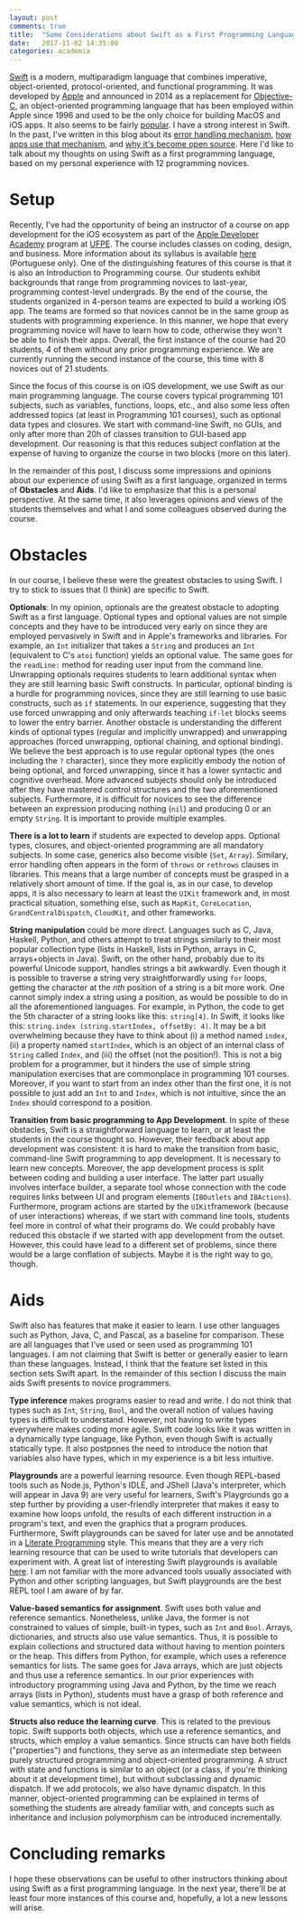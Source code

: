 ```yaml
---
layout: post
comments: true
title:  "Some Considerations about Swift as a First Programming Language"
date:   2017-11-02 14:35:00
categories: academia
---
```


[Swift](https://swift.org/) is a modern, multiparadigm language that combines imperative, object-oriented, protocol-oriented, and functional programming. It was developed by [Apple](http://www.apple.com) and announced in 2014 as a replacement for [Objective-C](https://developer.apple.com/library/content/documentation/Cocoa/Conceptual/ProgrammingWithObjectiveC/Introduction/Introduction.html), an object-oriented programming language that has been employed within Apple since 1996 and used to be the only choice for building MacOS and iOS apps. It also seems to be fairly [popular](http://redmonk.com/sogrady/2017/06/08/language-rankings-6-17/). I have a strong interest in Swift. In the past, I've written in this blog about its [error handling mechanism](http://fernandocastor.github.io/general/2016/04/29/the-many-flavors-of-swift-error-handling.html), [how apps use that mechanism](http://fernandocastor.github.io/general/2016/05/19/usage-of-swift-error-handling.html), and [why it's become open source](http://fernandocastor.github.io/general/2015/12/08/swift.html). Here I'd like to talk about my thoughts on using Swift as a first programming language, based on my personal experience with 12 programming novices. 

# Setup

Recently, I've had the opportunity of being an instructor of a course on app development for the iOS ecosystem as part of the [Apple Developer Academy](http://academy.cin.ufpe.br/) program at [UFPE](http://www.ufpe.br). The course includes classes on coding, design, and business. More information about its syllabus is available [here](https://sites.google.com/a/cin.ufpe.br/ios/) (Portuguese only). One of the distinguishing features of this course is that it is also an Introduction to Programming course. Our students exhibit backgrounds that range from programming novices to last-year, programming contest-level undergrads. By the end of the course, the students organized in 4-person teams are expected to build a working iOS app. The teams are formed so that novices cannot be in the same group as students with programming experience. In this manner, we hope that every programming novice will have to learn how to code, otherwise they won't be able to finish their apps. Overall, the first instance  of the course had 20 students, 4 of them without any prior programming experience. We are currently running the second instance of the course, this time with 8 novices out of 21 students. 

Since the focus of this course is on iOS development, we use Swift as our main programming language. The course covers typical programming 101 subjects, such as variables, functions, loops, etc., and also some less often addressed topics (at least in Programming 101 courses), such as optional data types and closures. We start with command-line Swift, no GUIs, and only after more than 20h of classes transition to GUI-based app development. Our reasoning is that this reduces subject conflation at the expense of having to organize the course in two blocks (more on this later). 

In the remainder of this post, I discuss some impressions and opinions about our experience of using Swift as a first language, organized in terms of **Obstacles** and **Aids**. I'd like to emphasize that this is a personal perspective. At the same time, it also leverages opinions and views of the students themselves and what I and some colleagues observed during the course.

# Obstacles

In our course, I believe these were the greatest obstacles to using Swift. I try to stick to issues that (I think) are specific to Swift.

**Optionals**: In my opinion, optionals are the greatest obstacle to adopting Swift as a first language. Optional types and optional values are not simple concepts and they have to be introduced very early on since they are employed pervasively in Swift and in Apple's frameworks and libraries. For example, an ``Int`` initializer that takes a ``String`` and produces an ``Int`` (equivalent to C's ``atoi`` function) yields an optional value. The same goes for the ``readLine:`` method for reading user input from the command line. Unwrapping optionals requires students to learn additional syntax when they are still learning basic Swift constructs. In particular, optional binding is a hurdle for programming novices, since they are still learning to use basic constructs, such as ``if`` statements. In our experience, suggesting that they use forced unwrapping and only afterwards teaching ``if-let`` blocks seems to lower the entry barrier. Another obstacle is understanding the different kinds of optional types (regular and implicitly unwrapped) and unwrapping approaches (forced unwrapping, optional chaining, and optional binding). We believe the best approach is to use regular optional types (the ones including the ``?`` character), since they more explicitly embody the notion of being optional, and forced unwrapping, since it has a lower syntactic and cognitive overhead. More advanced subjects should only be introduced after they have mastered control structures and the two aforementioned subjects. Furthermore, it is difficult for novices to see the difference between an expression producing nothing (``nil``) and producing 0 or an empty ``String``. It is important to provide multiple examples.

**There is a lot to learn** if students are expected to develop apps. Optional types, closures, and object-oriented programming are all mandatory subjects. In some case, generics also become visible (``Set``, ``Array``). Similary, error handling often appears in the form of ``throws`` or ``rethrows`` clauses in libraries. This means that a large number of concepts must be grasped in a relatively short amount of time. If the goal is, as in our case, to develop apps, it is also necessary to learn at least the ``UIKit`` framework and, in most practical situation, something else, such as ``MapKit``, ``CoreLocation``, ``GrandCentralDispatch``, ``CloudKit``, and other frameworks. 

**String manipulation** could be more direct. Languages such as C, Java, Haskell, Python, and others attempt to treat strings similarly to their most popular collection type (lists in Haskell, lists in Python, arrays in C, arrays+objects in Java). Swift, on the other hand, probably due to its powerful Unicode support, handles strings a bit awkwardly. Even though it is possible to traverse a string very straightforwardly using ``for`` loops, getting the character at the *nth* position of a string is a bit more work. One cannot simply index a string using a position, as would be possible to do in all the aforementioned languages. For example, in Python, the code to get the 5th character of a string looks like this: ``string[4]``. In Swift, it looks like this: ``string.index (string.startIndex, offsetBy: 4)``. It may be a bit overwhelming because they have to think about (i) a method named ``index``, (ii) a property named ``startIndex``, which is an object of an internal class of ``String`` called ``Index``, and (iii) the offset (not the position!). This is not a big problem for a programmer, but it hinders the use of simple string manipulation exercises that are commonplace in programming 101 courses. Moreover, if you want to start from an index other than the first one, it is not possible to just add an ``Int`` to and ``Index``, which is not intuitive, since the an ``Index`` should correspond to a position.

**Transition from basic programming to App Development**. In spite of these obstacles, Swift is a straightforward language to learn, or at least the students in the course thought so. However, their feedback about app development was consistent: it is hard to make the transition from basic, command-line Swift programming to app development. It is necessary to learn new concepts. Moreover, the app development process is split between coding and building a user interface. The latter part usually involves interface builder, a separate tool whose connection with the code requires links between UI and program elements (``IBOutlets`` and ``IBActions``). Furthermore, program actions are started by the ``UIKit``framework (because of user interactions) whereas, if we start with command line tools, students feel more in control of what their programs do. We could probably have reduced this obstacle if we started with app development from the outset. However, this could have lead to a different set of problems, since there would be a large conflation of subjects. Maybe it is the right way to go, though. 


# Aids

Swift also has features that make it easier to learn. I use other languages such as Python, Java, C, and Pascal, as a baseline for comparison. These are all languages that I've used or seen used as programming 101 languages. I am not claiming that Swift is better or generally easier to learn than these languages. Instead, I think that the feature set listed in this section sets Swift apart. In the remainder of this section I discuss the main aids Swift presents to novice programmers. 

**Type inference** makes programs easier to read and write. I do not think that types such as ``Int``, ``String``, ``Bool``, and the overall notion of values having types is difficult to understand. However, not having to write types everywhere makes coding more agile. Swift code looks like it was written in a dynamically type language, like Python, even though Swift is actually statically type. It also postpones the need to introduce the notion that variables also have types, which in my experience is a bit less intuitive.

**Playgrounds** are a powerful learning resource. Even though REPL-based tools such as Node.js, Python's IDLE, and JShell (Java's interpreter, which will appear in Java 9) are very useful for learners, Swift's Playgrounds go a step further by providing a user-friendly interpreter that makes it easy to examine how loops unfold, the results of each different instruction in a program's text, and even the graphics that a program produces. Furthermore, Swift playgrounds can be saved for later use and be annotated in a [Literate Programming](https://en.wikipedia.org/wiki/Literate_programming) style. This means that they are a very rich learning resource that can be used to write tutorials that developers can experiment with. A great list of interesting Swift playgrounds is available [here](https://github.com/uraimo/Awesome-Swift-Playgrounds). 
I am not familiar with the more advanced tools usually associated with Python and other scripting languages, but Swift playgrounds are the best REPL tool I am aware of by far. 

**Value-based semantics for assignment**. Swift uses both value and reference semantics. Nonetheless, unlike Java, the former is not constrained to values of simple, built-in types, such as ``Int`` and ``Bool``. Arrays, dictionaries, and structs also use value semantics. Thus, it is possible to explain collections and structured data without having to mention pointers or the heap. This differs from Python, for example, which uses a reference semantics for lists. The same goes for Java arrays, which are just objects and thus use a reference semantics. In our prior experiences with introductory programming using Java and Python, by the time we reach arrays (lists in Python), students must have a grasp of both reference and value semantics, which is not ideal. 

**Structs also reduce the learning curve**. This is related to the previous topic. Swift supports both objects, which use a reference semantics, and structs, which employ a value semantics. Since structs can have both fields ("properties") and functions, they serve as an intermediate step between purely structured programming and object-oriented programming. A struct with state and functions is similar to an object (or a class, if you're thinking about it at development time), but without subclassing and dynamic dispatch. If we add protocols, we also have dynamic dispatch. In this manner, object-oriented programming can be explained in terms of something the students are already familiar with, and concepts such as inheritance and inclusion polymorphism can be introduced incrementally. 

# Concluding remarks 

I hope these observations can be useful to other instructors thinking about using Swift as a first programming language. In the next year, there'll be at least four more instances of this course and, hopefully, a lot a new lessons will arise. 